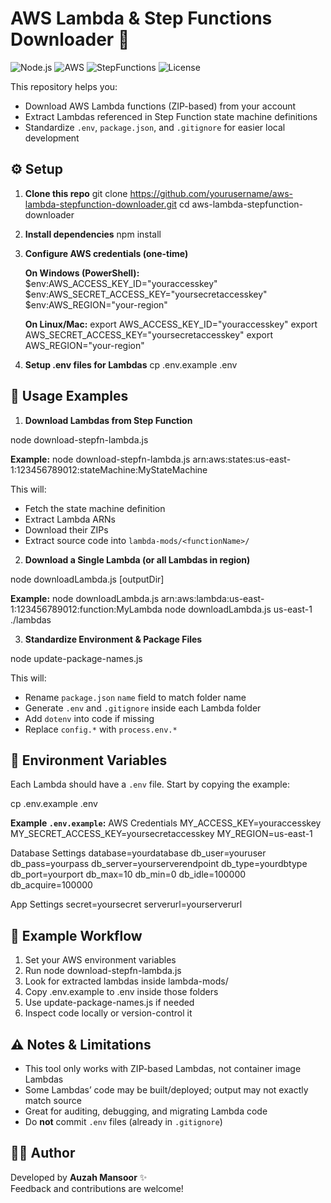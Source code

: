 # AWS Lambda & Step Functions Downloader 🚀

![Node.js](https://img.shields.io/badge/Node.js-18+-green?logo=node.js)
![AWS](https://img.shields.io/badge/AWS-Lambda-orange?logo=amazonaws)
![StepFunctions](https://img.shields.io/badge/AWS-Step_Functions-blue?logo=amazonaws)
![License](https://img.shields.io/badge/License-MIT-yellow)

This repository helps you:

- Download AWS Lambda functions (ZIP-based) from your account  
- Extract Lambdas referenced in Step Function state machine definitions  
- Standardize `.env`, `package.json`, and `.gitignore` for easier local development

## ⚙️ Setup

1. **Clone this repo**
   git clone https://github.com/yourusername/aws-lambda-stepfunction-downloader.git
   cd aws-lambda-stepfunction-downloader

2. **Install dependencies**
   npm install

3. **Configure AWS credentials (one-time)**

   **On Windows (PowerShell):**
   $env:AWS_ACCESS_KEY_ID="youraccesskey"
   $env:AWS_SECRET_ACCESS_KEY="yoursecretaccesskey"
   $env:AWS_REGION="your-region"

   **On Linux/Mac:**
   export AWS_ACCESS_KEY_ID="youraccesskey"
   export AWS_SECRET_ACCESS_KEY="yoursecretaccesskey"
   export AWS_REGION="your-region"

4. **Setup .env files for Lambdas**
   cp .env.example .env

## 🚀 Usage Examples

1. **Download Lambdas from Step Function**

node download-stepfn-lambda.js <stepFunctionArn>

**Example:**
node download-stepfn-lambda.js arn:aws:states:us-east-1:123456789012:stateMachine:MyStateMachine

This will:
- Fetch the state machine definition
- Extract Lambda ARNs
- Download their ZIPs
- Extract source code into `lambda-mods/<functionName>/`

2. **Download a Single Lambda (or all Lambdas in region)**

node downloadLambda.js <FunctionNameOrRegion> [outputDir]

**Example:**
node downloadLambda.js arn:aws:lambda:us-east-1:123456789012:function:MyLambda
node downloadLambda.js us-east-1 ./lambdas

3. **Standardize Environment & Package Files**

node update-package-names.js

This will:
- Rename `package.json` `name` field to match folder name  
- Generate `.env` and `.gitignore` inside each Lambda folder  
- Add `dotenv` into code if missing
- Replace `config.*` with `process.env.*`  

## 📝 Environment Variables

Each Lambda should have a `.env` file. Start by copying the example:

cp .env.example .env

**Example `.env.example`:**
AWS Credentials
MY_ACCESS_KEY=youraccesskey
MY_SECRET_ACCESS_KEY=yoursecretaccesskey
MY_REGION=us-east-1

Database Settings
database=yourdatabase
db_user=youruser
db_pass=yourpass
db_server=yourserverendpoint
db_type=yourdbtype
db_port=yourport
db_max=10
db_min=0
db_idle=100000
db_acquire=100000

App Settings
secret=yoursecret
serverurl=yourserverurl

## 🌟 Example Workflow

1. Set your AWS environment variables
2. Run node download-stepfn-lambda.js <YourStepFunctionArn>
3. Look for extracted lambdas inside lambda-mods/
4. Copy .env.example to .env inside those folders
5. Use update-package-names.js if needed
6. Inspect code locally or version-control it

## ⚠️ Notes & Limitations

- This tool only works with ZIP-based Lambdas, not container image Lambdas 
- Some Lambdas’ code may be built/deployed; output may not exactly match source
- Great for auditing, debugging, and migrating Lambda code  
- Do **not** commit `.env` files (already in `.gitignore`)  

## 👨‍💻 Author

Developed by **Auzah Mansoor** ✨  
Feedback and contributions are welcome!

